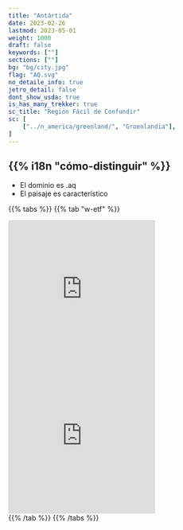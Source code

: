 ```yaml
---
title: "Antártida"
date: 2023-02-26
lastmod: 2023-05-01
weight: 1000
draft: false
keywords: [""]
sections: [""]
bg: "bg/city.jpg"
flag: "AQ.svg"
no_detaile_info: true
jetro_detail: false
dont_show_usda: true
is_has_many_trekker: true
sc_title: "Región Fácil de Confundir"
sc: [
    ["../n_america/greenland/", "Groenlandia"],
]
---
```


<div class="main-desciption country-description">
    <h2 class="section-title">{{% i18n "cómo-distinguir" %}}</h2>
    <ul class="rule-list">
        <li>El dominio es <span class="quiz">.aq</span></li>
        <li>El paisaje es característico</li>
    </ul>
</div>

{{% tabs %}}
{{% tab "w-etf" %}}

<div class="googlemap-if">
<iframe src="https://www.google.com/maps/embed?pb=!4v1683478926683!6m8!1m7!1snecVKY-c-uXULCEIRrAkqA!2m2!1d-77.88742062878194!2d160.580096674986!3f286.37611572715844!4f0.6862787826280083!5f0.7820865974627469" width="295" height="295" style="border:0;" allowfullscreen="" loading="lazy" referrerpolicy="no-referrer-when-downgrade"></iframe>
<iframe src="https://www.google.com/maps/embed?pb=!4v1689175653070!6m8!1m7!1scq2Iyn0cSXsmSi1UxusnDQ!2m2!1d-77.84540478270755!2d166.6689789596019!3f119.29814077742884!4f5.137151765766106!5f0.7820865974627469" width="295" height="295" style="border:0;" allowfullscreen="" loading="lazy" referrerpolicy="no-referrer-when-downgrade"></iframe>
</div>
{{% /tab %}}
{{% /tabs  %}}

